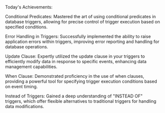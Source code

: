Today's Achievements:

Conditional Predicates: Mastered the art of using conditional predicates in database triggers, allowing for precise control of trigger execution based on specified conditions.

Error Handling in Triggers: Successfully implemented the ability to raise application errors within triggers, improving error reporting and handling for database operations.

Update Clause: Expertly utilized the update clause in your triggers to efficiently modify data in response to specific events, enhancing data management capabilities.

When Clause: Demonstrated proficiency in the use of when clauses, providing a powerful tool for specifying trigger execution conditions based on event timing.

Instead of Triggers: Gained a deep understanding of "INSTEAD OF" triggers, which offer flexible alternatives to traditional triggers for handling data modifications.